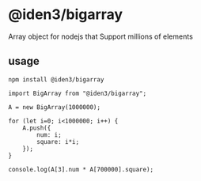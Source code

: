 # @iden3/bigarray

Array object for nodejs that Support millions of elements

## usage

```
npm install @iden3/bigarray
```

```
import BigArray from "@iden3/bigarray";

A = new BigArray(1000000);

for (let i=0; i<1000000; i++) {
	A.push({
		num: i;
		square: i*i;
	});
}

console.log(A[3].num * A[700000].square);
```
